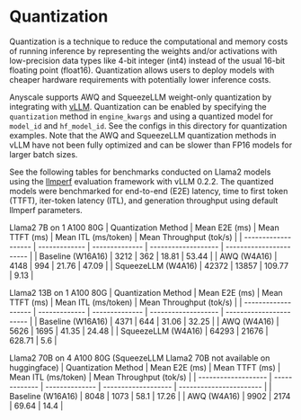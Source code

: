 # Quantization 

Quantization is a technique to reduce the computational and memory costs of running inference by representing the weights and/or activations with low-precision data types like 4-bit integer (int4) instead of the usual 16-bit floating point (float16).
Quantization allows users to deploy models with cheaper hardware requirements with potentially lower inference costs. 

Anyscale supports AWQ and SqueezeLLM weight-only quantization by integrating with [vLLM](https://github.com/vllm-project/vllm). Quantization can be enabled by specifying the `quantization` method in `engine_kwargs` and using a quantized model for `model_id` and `hf_model_id`. See the configs in this directory for quantization examples. Note that the AWQ and SqueezeLLM quantization methods in vLLM have not been fully optimized and can be slower than FP16 models for larger batch sizes. 

See the following tables for benchmarks conducted on Llama2 models using the [llmperf](https://github.com/ray-project/llmperf/) evaluation framework with vLLM 0.2.2. The quantized models were benchmarked for end-to-end (E2E) latency, time to first token (TTFT), iter-token latency (ITL), and generation throughput using default llmperf parameters.

Llama2 7B on 1 A100 80G
| Quantization Method | Mean E2E (ms) | Mean TTFT (ms) | Mean ITL (ms/token) | Mean Throughput (tok/s) |
| ------------------- | ------------- | -------------- | ------------------- | ----------------------- |
| Baseline (W16A16)   | 3212          | 362            | 18.81               | 53.44                   |
| AWQ (W4A16)         | 4148          | 994            | 21.76               | 47.09                   |
| SqueezeLLM (W4A16)  | 42372         | 13857          | 109.77              | 9.13                    |

Llama2 13B on 1 A100 80G
| Quantization Method | Mean E2E (ms) | Mean TTFT (ms) | Mean ITL (ms/token) | Mean Throughput (tok/s) |
| ------------------- | ------------- | -------------- | ------------------- | ----------------------- |
| Baseline (W16A16)   | 4371          | 644            | 31.06               | 32.25                   |
| AWQ (W4A16)         | 5626          | 1695           | 41.35               | 24.48                   |
| SqueezeLLM (W4A16)  | 64293         | 21676          | 628.71              | 5.6                     |

Llama2 70B on 4 A100 80G (SqueezeLLM Llama2 70B not available on huggingface)
| Quantization Method | Mean E2E (ms) | Mean TTFT (ms) | Mean ITL (ms/token) | Mean Throughput (tok/s) |
| ------------------- | ------------- | -------------- | ------------------- | ----------------------- |
| Baseline (W16A16)   | 8048          | 1073           | 58.1                | 17.26                   |
| AWQ (W4A16)         | 9902          | 2174           | 69.64               | 14.4                    |
